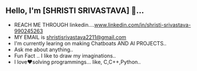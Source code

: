 ## Hello, I'm [SHRISTI SRIVASTAVA] 👋...

- REACH ME THROUGH linkedin....www.linkedin.com/in/shristi-srivastava-990245263
- MY EMAIL is shristisrivastava2211@gmail.com
- I'm currently learing on making Chatboats AND AI PROJECTS..
- Ask me about anything..
- Fun Fact .. I like to draw my imaginations..
- I love❤️solving programmings... like, C,C++,Python..
